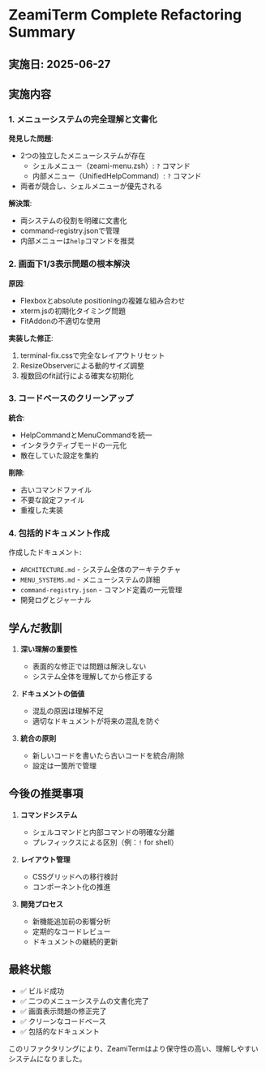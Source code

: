# ZeamiTerm Complete Refactoring Summary

## 実施日: 2025-06-27

## 実施内容

### 1. メニューシステムの完全理解と文書化

**発見した問題**:
- 2つの独立したメニューシステムが存在
  - シェルメニュー（zeami-menu.zsh）: `?` コマンド
  - 内部メニュー（UnifiedHelpCommand）: `?` コマンド
- 両者が競合し、シェルメニューが優先される

**解決策**:
- 両システムの役割を明確に文書化
- command-registry.jsonで管理
- 内部メニューは`help`コマンドを推奨

### 2. 画面下1/3表示問題の根本解決

**原因**:
- Flexboxとabsolute positioningの複雑な組み合わせ
- xterm.jsの初期化タイミング問題
- FitAddonの不適切な使用

**実装した修正**:
1. terminal-fix.cssで完全なレイアウトリセット
2. ResizeObserverによる動的サイズ調整
3. 複数回のfit試行による確実な初期化

### 3. コードベースのクリーンアップ

**統合**:
- HelpCommandとMenuCommandを統一
- インタラクティブモードの一元化
- 散在していた設定を集約

**削除**:
- 古いコマンドファイル
- 不要な設定ファイル
- 重複した実装

### 4. 包括的ドキュメント作成

作成したドキュメント:
- `ARCHITECTURE.md` - システム全体のアーキテクチャ
- `MENU_SYSTEMS.md` - メニューシステムの詳細
- `command-registry.json` - コマンド定義の一元管理
- 開発ログとジャーナル

## 学んだ教訓

1. **深い理解の重要性**
   - 表面的な修正では問題は解決しない
   - システム全体を理解してから修正する

2. **ドキュメントの価値**
   - 混乱の原因は理解不足
   - 適切なドキュメントが将来の混乱を防ぐ

3. **統合の原則**
   - 新しいコードを書いたら古いコードを統合/削除
   - 設定は一箇所で管理

## 今後の推奨事項

1. **コマンドシステム**
   - シェルコマンドと内部コマンドの明確な分離
   - プレフィックスによる区別（例：`!` for shell）

2. **レイアウト管理**
   - CSSグリッドへの移行検討
   - コンポーネント化の推進

3. **開発プロセス**
   - 新機能追加前の影響分析
   - 定期的なコードレビュー
   - ドキュメントの継続的更新

## 最終状態

- ✅ ビルド成功
- ✅ 二つのメニューシステムの文書化完了
- ✅ 画面表示問題の修正完了
- ✅ クリーンなコードベース
- ✅ 包括的なドキュメント

このリファクタリングにより、ZeamiTermはより保守性の高い、理解しやすいシステムになりました。